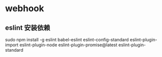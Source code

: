 # webhook
## eslint 安装依赖
sudo npm install -g eslint babel-eslint eslint-config-standard eslint-plugin-import eslint-plugin-node eslint-plugin-promise@latest eslint-plugin-standard